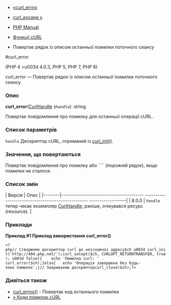 - [«curl_errno](function.curl-errno.md)
- [curl_escape »](function.curl-escape.md)

- [PHP Manual](index.md)
- [Функції cURL](ref.curl.md)
- Повертає рядок із описом останньої помилки поточного сеансу

#curl_error

(PHP 4 \>u003d 4.0.3, PHP 5, PHP 7, PHP 8)

curl_error — Повертає рядок із описом останньої помилки поточного
сеансу

### Опис

**curl_error**([CurlHandle](class.curlhandle.md) `$handle`): string

Повертає повідомлення про помилку для останньої операції cURL.

### Список параметрів

`handle`
Дескриптор cURL, отриманий із [curl_init()](function.curl-init.md).

### Значення, що повертаються

Повертає повідомлення про помилку або ```` (порожній рядок), якщо помилки не
сталося.

### Список змін

| Версія | Опис |
|--------|---------------------------------------- -------------------------------------------------- ------------------|
| 8.0.0 | `handle` тепер чекає екземпляр [CurlHandle](class.curlhandle.md); раніше, очікувався ресурс (resource). |

### Приклади

**Приклад #1 Приклад використання **curl_error()****

`<?php// Створюємо дескриптор curl до неіснуючої адресу$ch u003d curl_init('http://404.php.net/');curl_setopt($ch, CURLOPT_RETURNTRANSFER, true); u003d false){    echo 'Помилка curl: ' . curl_error($ch);}else{   echo 'Операція завершена без будь-яких помилок';}// Закриваємо дескрипторcurl_close($ch);?> `

### Дивіться також

- [curl_errno()](function.curl-errno.md) - Повертає код останнього
помилки
- [» Коди помилок
cURL](http://curl.haxx.se/libcurl/c/libcurl-errors.md)
